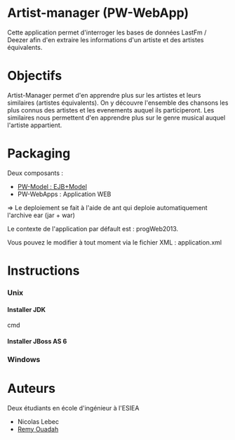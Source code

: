 Artist-manager (PW-WebApp)
==============
Cette application permet d'interroger les bases de données LastFm / Deezer afin d'en extraire 
les informations d'un artiste et des artistes équivalents.


Objectifs
==============
Artist-Manager permet d'en apprendre plus sur les artistes et leurs similaires (artistes équivalents).
On y découvre l'ensemble des chansons les plus connus des artistes et les evenements auquel ils participeront.
Les similaires nous permettent d'en apprendre plus sur le genre musical auquel l'artiste appartient.

Packaging
==============
Deux composants :
<ul>
  <li><a href='https://github.com/Aktarel/artist-manager-model'>PW-Model : EJB+Model </a></li>
  <li>PW-WebApps : Application WEB</li>
</ul>

=> Le deploiement se fait à l'aide de ant qui deploie automatiquement l'archive ear (jar + war)

Le contexte de l'application par défault est : progWeb2013.

Vous pouvez le modifier à tout moment via le fichier XML : application.xml

Instructions
==================
   <h3>Unix</h3>
   <h4> Installer JDK </h4>
    <p> cmd </p>
    
   <h4> Installer JBoss AS 6 </h4>
  
  <h3>Windows</h3>


Auteurs
=============
Deux étudiants en école d'ingénieur à l'ESIEA
<ul>
  <li>Nicolas Lebec</li>
  <li><a href="https://github.com/moigoule"> Remy Ouadah</a></li>
</ul>
